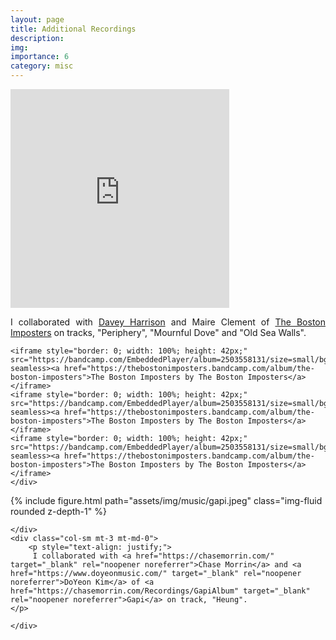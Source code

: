 ```yaml
---
layout: page
title: Additional Recordings
description: 
img: 
importance: 6
category: misc
---
```


<div class="row">
    <div class="col-sm mt-3 mt-md-0">
    	 <iframe style="border: 0; width: 350px; height: 350px;" src="https://bandcamp.com/EmbeddedPlayer/album=2503558131/size=large/bgcol=ffffff/linkcol=0687f5/minimal=true/transparent=true/" seamless><a href="https://thebostonimposters.bandcamp.com/album/the-boston-imposters">The Boston Imposters by The Boston Imposters</a></iframe>
    </div>
    <div class="col-sm mt-3 mt-md-0">
    	<p style="text-align: justify;">
	     I collaborated with <a href="https://www.daveyharrison.com/" target="_blank" rel="noopener noreferrer">Davey Harrison</a> and Maire Clement of <a href="https://www.thebostonimposters.com/" target="_blank" rel="noopener noreferrer">The Boston Imposters</a> on tracks, "Periphery", "Mournful Dove" and "Old Sea Walls".
	</p>

	<iframe style="border: 0; width: 100%; height: 42px;" src="https://bandcamp.com/EmbeddedPlayer/album=2503558131/size=small/bgcol=ffffff/linkcol=0687f5/artwork=none/track=3707682311/transparent=true/" seamless><a href="https://thebostonimposters.bandcamp.com/album/the-boston-imposters">The Boston Imposters by The Boston Imposters</a></iframe>
	<iframe style="border: 0; width: 100%; height: 42px;" src="https://bandcamp.com/EmbeddedPlayer/album=2503558131/size=small/bgcol=ffffff/linkcol=0687f5/artwork=none/track=3771275373/transparent=true/" seamless><a href="https://thebostonimposters.bandcamp.com/album/the-boston-imposters">The Boston Imposters by The Boston Imposters</a></iframe>
	<iframe style="border: 0; width: 100%; height: 42px;" src="https://bandcamp.com/EmbeddedPlayer/album=2503558131/size=small/bgcol=ffffff/linkcol=0687f5/artwork=none/track=465768623/transparent=true/" seamless><a href="https://thebostonimposters.bandcamp.com/album/the-boston-imposters">The Boston Imposters by The Boston Imposters</a></iframe>
    </div>
</div>

<p></p>

<div class="row">
    <div class="col-sm mt-3 mt-md-0">
    	 {% include figure.html path="assets/img/music/gapi.jpeg" class="img-fluid rounded z-depth-1" %}

    </div>
    <div class="col-sm mt-3 mt-md-0">
    	<p style="text-align: justify;">
	     I collaborated with <a href="https://chasemorrin.com/" target="_blank" rel="noopener noreferrer">Chase Morrin</a> and <a href="https://www.doyeonmusic.com/" target="_blank" rel="noopener noreferrer">DoYeon Kim</a> of <a href="https://chasemorrin.com/Recordings/GapiAlbum" target="_blank" rel="noopener noreferrer">Gapi</a> on track, "Heung".
	</p>

    </div>
</div>

<p></p>

